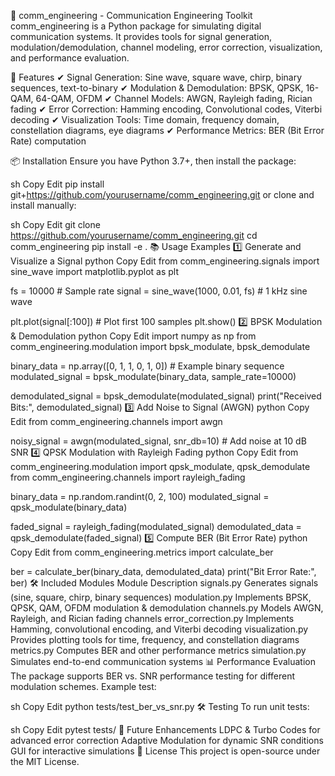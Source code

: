 📡 comm_engineering - Communication Engineering Toolkit
comm_engineering is a Python package for simulating digital communication systems. It provides tools for signal generation, modulation/demodulation, channel modeling, error correction, visualization, and performance evaluation.

🚀 Features
✔ Signal Generation: Sine wave, square wave, chirp, binary sequences, text-to-binary
✔ Modulation & Demodulation: BPSK, QPSK, 16-QAM, 64-QAM, OFDM
✔ Channel Models: AWGN, Rayleigh fading, Rician fading
✔ Error Correction: Hamming encoding, Convolutional codes, Viterbi decoding
✔ Visualization Tools: Time domain, frequency domain, constellation diagrams, eye diagrams
✔ Performance Metrics: BER (Bit Error Rate) computation

📦 Installation
Ensure you have Python 3.7+, then install the package:

sh
Copy
Edit
pip install git+https://github.com/yourusername/comm_engineering.git
or clone and install manually:

sh
Copy
Edit
git clone https://github.com/yourusername/comm_engineering.git
cd comm_engineering
pip install -e .
📚 Usage Examples
1️⃣ Generate and Visualize a Signal
python
Copy
Edit
from comm_engineering.signals import sine_wave
import matplotlib.pyplot as plt

fs = 10000  # Sample rate
signal = sine_wave(1000, 0.01, fs)  # 1 kHz sine wave

plt.plot(signal[:100])  # Plot first 100 samples
plt.show()
2️⃣ BPSK Modulation & Demodulation
python
Copy
Edit
import numpy as np
from comm_engineering.modulation import bpsk_modulate, bpsk_demodulate

binary_data = np.array([0, 1, 1, 0, 1, 0])  # Example binary sequence
modulated_signal = bpsk_modulate(binary_data, sample_rate=10000)

demodulated_signal = bpsk_demodulate(modulated_signal)
print("Received Bits:", demodulated_signal)
3️⃣ Add Noise to Signal (AWGN)
python
Copy
Edit
from comm_engineering.channels import awgn

noisy_signal = awgn(modulated_signal, snr_db=10)  # Add noise at 10 dB SNR
4️⃣ QPSK Modulation with Rayleigh Fading
python
Copy
Edit
from comm_engineering.modulation import qpsk_modulate, qpsk_demodulate
from comm_engineering.channels import rayleigh_fading

binary_data = np.random.randint(0, 2, 100)
modulated_signal = qpsk_modulate(binary_data)

faded_signal = rayleigh_fading(modulated_signal)
demodulated_data = qpsk_demodulate(faded_signal)
5️⃣ Compute BER (Bit Error Rate)
python
Copy
Edit
from comm_engineering.metrics import calculate_ber

ber = calculate_ber(binary_data, demodulated_data)
print("Bit Error Rate:", ber)
🛠 Included Modules
Module	Description
signals.py	Generates signals (sine, square, chirp, binary sequences)
modulation.py	Implements BPSK, QPSK, QAM, OFDM modulation & demodulation
channels.py	Models AWGN, Rayleigh, and Rician fading channels
error_correction.py	Implements Hamming, convolutional encoding, and Viterbi decoding
visualization.py	Provides plotting tools for time, frequency, and constellation diagrams
metrics.py	Computes BER and other performance metrics
simulation.py	Simulates end-to-end communication systems
📊 Performance Evaluation
The package supports BER vs. SNR performance testing for different modulation schemes. Example test:

sh
Copy
Edit
python tests/test_ber_vs_snr.py
🛠 Testing
To run unit tests:

sh
Copy
Edit
pytest tests/
🌟 Future Enhancements
LDPC & Turbo Codes for advanced error correction
Adaptive Modulation for dynamic SNR conditions
GUI for interactive simulations
📜 License
This project is open-source under the MIT License.
